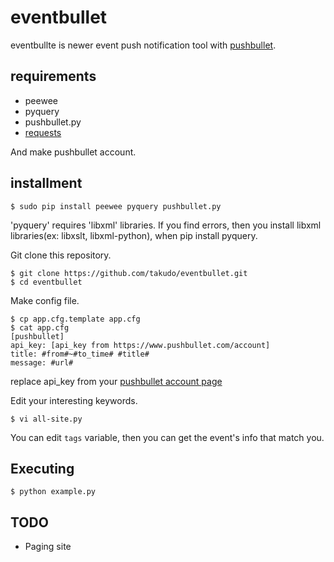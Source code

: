 # eventbullet

eventbullte is newer event push notification tool with [pushbullet](https://www.pushbullet.com/).

## requirements

* peewee
* pyquery
* pushbullet.py
* [requests](http://docs.python-requests.org/en/latest/)

And make pushbullet account.

## installment

```
$ sudo pip install peewee pyquery pushbullet.py
```

'pyquery' requires 'libxml' libraries.
If you find errors, then you install libxml libraries(ex: libxslt, libxml-python), when pip install pyquery.


Git clone this repository.

```
$ git clone https://github.com/takudo/eventbullet.git
$ cd eventbullet
```

Make config file.

```-
$ cp app.cfg.template app.cfg
$ cat app.cfg
[pushbullet]
api_key: [api_key from https://www.pushbullet.com/account]
title: #from#~#to_time# #title#
message: #url#
```

replace api_key from your [pushbullet account page](https://www.pushbullet.com/account)

Edit your interesting keywords.

```
$ vi all-site.py
```

You can edit `tags` variable, then you can get the event's info that match you.

## Executing

```
$ python example.py
```

## TODO

* Paging site